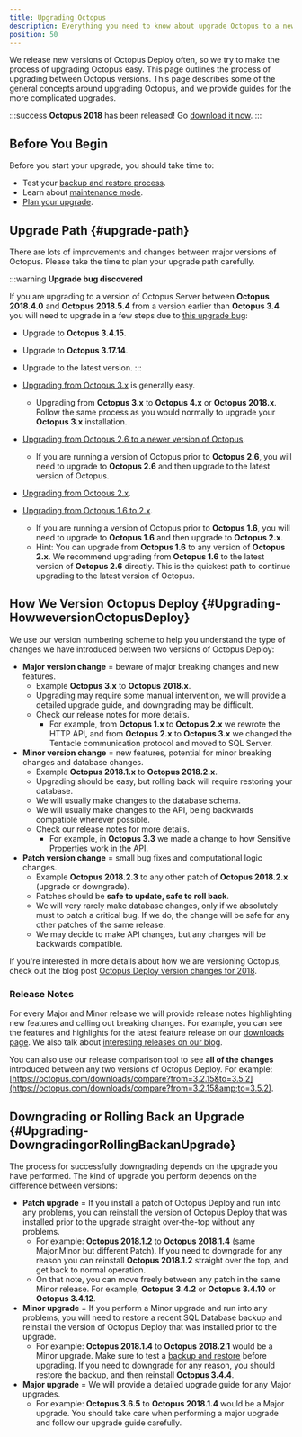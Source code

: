 ```yaml
---
title: Upgrading Octopus
description: Everything you need to know about upgrade Octopus to a newer version.
position: 50
---
```


We release new versions of Octopus Deploy often, so we try to make the process of upgrading Octopus easy. This page outlines the process of upgrading between Octopus versions. This page describes some of the general concepts around upgrading Octopus, and we provide guides for the more complicated upgrades.

:::success
**Octopus 2018** has been released! Go [download it now](https://octopus.com/downloads).
:::

## Before You Begin

Before you start your upgrade, you should take time to:

- Test your [backup and restore process](/docs/administration/backup-and-restore.md).
- Learn about [maintenance mode](/docs/administration/upgrading/maintenance-mode.md).
- [Plan your upgrade](#upgrade-path).

## Upgrade Path {#upgrade-path}

There are lots of improvements and changes between major versions of Octopus. Please take the time to plan your upgrade path carefully.

:::warning
**Upgrade bug discovered**

If you are upgrading to a version of Octopus Server between **Octopus 2018.4.0** and **Octopus 2018.5.4** from a version earlier than **Octopus 3.4** you will need to upgrade in a few steps due to [this upgrade bug](https://github.com/OctopusDeploy/Issues/issues/4509):

- Upgrade to **Octopus 3.4.15**.
- Upgrade to **Octopus 3.17.14**.
- Upgrade to the latest version.
:::

- [Upgrading from Octopus 3.x](/docs/administration/upgrading/upgrading-from-octopus-3.x.md) is generally easy.
  - Upgrading from **Octopus 3.x** to **Octopus 4.x** or **Octopus 2018.x**.
  Follow the same process as you would normally to upgrade your **Octopus 3.x** installation.
- [Upgrading from Octopus 2.6 to a newer version of Octopus](/docs/administration/upgrading/upgrading-from-octopus-2.6/index.md).
  - If you are running a version of Octopus prior to **Octopus 2.6**, you will need to upgrade to **Octopus 2.6** and then upgrade to the latest version of Octopus.  
- [Upgrading from Octopus 2.x](/docs/administration/upgrading/upgrading-from-octopus-2.0.md).
- [Upgrading from Octopus 1.6 to 2.x](/docs/administration/upgrading/upgrading-from-octopus-1.6.md).
  - If you are running a version of Octopus prior to **Octopus 1.6**, you will need to upgrade to **Octopus 1.6** and then upgrade to **Octopus 2.x**.
  - Hint: You can upgrade from **Octopus 1.6** to any version of **Octopus 2.x**. We recommend upgrading from **Octopus 1.6** to the latest version of **Octopus 2.6** directly. This is the quickest path to continue upgrading to the latest version of Octopus.

## How We Version Octopus Deploy {#Upgrading-HowweversionOctopusDeploy}

We use our version numbering scheme to help you understand the type of changes we have introduced between two versions of Octopus Deploy:

- **Major version change** = beware of major breaking changes and new features.
  - Example **Octopus 3.x** to **Octopus 2018.x**.
  - Upgrading may require some manual intervention, we will provide a detailed upgrade guide, and downgrading may be difficult.
  - Check our release notes for more details.
    - For example, from **Octopus 1.x** to **Octopus 2.x** we rewrote the HTTP API, and from **Octopus 2.x** to **Octopus 3.x** we changed the Tentacle communication protocol and moved to SQL Server.
- **Minor version change** = new features, potential for minor breaking changes and database changes.
  - Example **Octopus 2018.1.x** to **Octopus 2018.2.x**.
  - Upgrading should be easy, but rolling back will require restoring your database.
  - We will usually make changes to the database schema.
  - We will usually make changes to the API, being backwards compatible wherever possible.
  - Check our release notes for more details.
    - For example, in **Octopus 3.3** we made a change to how Sensitive Properties work in the API.
- **Patch version change** = small bug fixes and computational logic changes.
  - Example **Octopus 2018.2.3** to any other patch of **Octopus 2018.2.x** (upgrade or downgrade).
  - Patches should be **safe to update, safe to roll back**.
  - We will very rarely make database changes, only if we absolutely must to patch a critical bug. If we do, the change will be safe for any other patches of the same release.
  - We may decide to make API changes, but any changes will be backwards compatible.

If you're interested in more details about how we are versioning Octopus, check out the blog post [Octopus Deploy version changes for 2018](https://octopus.com/blog/version-change-2018).

### Release Notes

For every Major and Minor release we will provide release notes highlighting new features and calling out breaking changes. For example, you can see the features and highlights for the latest feature release on our [downloads page](https://octopus.com/downloads). We also talk about [interesting releases on our blog](https://octopus.com/blog/tag/New%20Release).

You can also use our release comparison tool to see **all of the changes** introduced between any two versions of Octopus Deploy. For example: [https://octopus.com/downloads/compare?from=3.2.15&to=3.5.2](https://octopus.com/downloads/compare?from=3.2.15&amp;to=3.5.2).

## Downgrading or Rolling Back an Upgrade {#Upgrading-DowngradingorRollingBackanUpgrade}

The process for successfully downgrading depends on the upgrade you have performed. The kind of upgrade you perform depends on the difference between versions:

- **Patch upgrade** = If you install a patch of Octopus Deploy and run into any problems, you can reinstall the version of Octopus Deploy that was installed prior to the upgrade straight over-the-top without any problems.
  - For example: **Octopus 2018.1.2** to **Octopus 2018.1.4** (same Major.Minor but different Patch). If you need to downgrade for any reason you can reinstall **Octopus 2018.1.2** straight over the top, and get back to normal operation.
  - On that note, you can move freely between any patch in the same Minor release. For example, **Octopus 3.4.2** or **Octopus 3.4.10** or **Octopus 3.4.12**.
- **Minor upgrade** = If you perform a Minor upgrade and run into any problems, you will need to restore a recent SQL Database backup and reinstall the version of Octopus Deploy that was installed prior to the upgrade.
  - For example: **Octopus 2018.1.4** to **Octopus 2018.2.1** would be a Minor upgrade. Make sure to test a [backup and restore](/docs/administration/backup-and-restore.md) before upgrading. If you need to downgrade for any reason, you should restore the backup, and then reinstall **Octopus 3.4.4**.
- **Major upgrade** = We will provide a detailed upgrade guide for any Major upgrades.
  - For example: **Octopus 3.6.5** to **Octopus 2018.1.4** would be a Major upgrade. You should take care when performing a major upgrade and follow our upgrade guide carefully.
